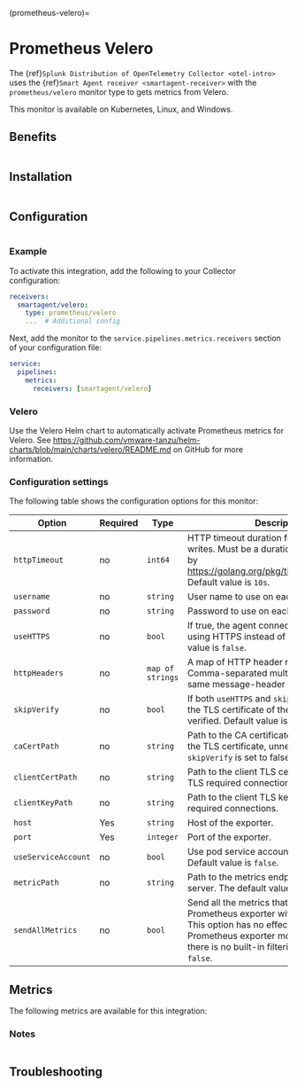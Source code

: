 (prometheus-velero)=

# Prometheus Velero

<meta name="description" content="Use this Splunk Observability Cloud integration for the Prometehus Velero monitor. See benefits, install, configuration, and metrics">

The {ref}`Splunk Distribution of OpenTelemetry Collector <otel-intro>` uses the {ref}`Smart Agent receiver <smartagent-receiver>` with the `prometheus/velero` monitor type to gets metrics from Velero. 

This monitor is available on Kubernetes, Linux, and Windows.

## Benefits

```{include} /_includes/benefits.md
```

## Installation

```{include} /_includes/collector-installation.md
```

## Configuration

```{include} /_includes/configuration.md
```

### Example

To activate this integration, add the following to your Collector configuration:

```yaml
receivers:
  smartagent/velero:
    type: prometheus/velero
    ...  # Additional config
```

Next, add the monitor to the `service.pipelines.metrics.receivers` section of your configuration file:

```yaml
service:
  pipelines:
    metrics:
      receivers: [smartagent/velero]
```

### Velero

Use the Velero Helm chart to automatically activate Prometheus metrics for Velero. See https://github.com/vmware-tanzu/helm-charts/blob/main/charts/velero/README.md on GitHub for more information.

### Configuration settings

The following table shows the configuration options for this monitor:

| Option | Required | Type | Description |
| --- | --- | --- | --- |
| `httpTimeout` | no | `int64` | HTTP timeout duration for both reads and writes. Must be a duration string accepted by https://golang.org/pkg/time/#ParseDuration. Default value is `10s`. |
| `username` | no | `string` | User name to use on each request. |
| `password` | no | `string` | Password to use on each request. |
| `useHTTPS` | no | `bool` | If true, the agent connects to the server using HTTPS instead of plain HTTP. Default value is `false`. |
| `httpHeaders` | no | `map of strings` | A map of HTTP header names to values. Comma-separated multiple values for the same message-header are supported. |
| `skipVerify` | no | `bool` | If both `useHTTPS` and `skipVerify` are `true`, the TLS certificate of the exporter is not verified. Default value is `false`. |
| `caCertPath` | no | `string` | Path to the CA certificate that has signed the TLS certificate, unnecessary if `skipVerify` is set to false. |
| `clientCertPath` | no | `string` | Path to the client TLS certificate to use for TLS required connections. |
| `clientKeyPath` | no | `string` | Path to the client TLS key to use for TLS required connections. |
| `host` | Yes | `string` | Host of the exporter. |
| `port` | Yes | `integer` | Port of the exporter. |
| `useServiceAccount` | no | `bool` | Use pod service account to authenticate. Default value is `false`. |
| `metricPath` | no | `string` | Path to the metrics endpoint on the exporter server. The default value is `/metrics`. |
| `sendAllMetrics` | no | `bool` | Send all the metrics that come out of the Prometheus exporter without any filtering. This option has no effect when using the Prometheus exporter monitor directly, since there is no built-in filtering. Default value is `false`. |

## Metrics

The following metrics are available for this integration:

<div class="metrics-yaml" url="https://raw.githubusercontent.com/signalfx/splunk-otel-collector/main/internal/signalfx-agent/pkg/monitors/prometheus/velero/metadata.yaml"></div>

### Notes

```{include} /_includes/metric-defs.md
```

## Troubleshooting

```{include} /_includes/troubleshooting.md
```
